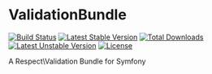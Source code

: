 ValidationBundle
================

[![Build Status](https://travis-ci.org/Respect/ValidationBundle.png?branch=develop)](https://travis-ci.org/Respect/ValidationBundle?branch=develop) [![Latest Stable Version](https://poser.pugx.org/respect/validation-bundle/v/stable.png)](https://packagist.org/packages/respect/validation-bundle) [![Total Downloads](https://poser.pugx.org/respect/validation-bundle/downloads.png)](https://packagist.org/packages/respect/validation-bundle) [![Latest Unstable Version](https://poser.pugx.org/respect/validation-bundle/v/unstable.png)](https://packagist.org/packages/respect/validation-bundle) [![License](https://poser.pugx.org/respect/validation-bundle/license.png)](https://packagist.org/packages/respect/validation-bundle)

A Respect\Validation Bundle for Symfony
